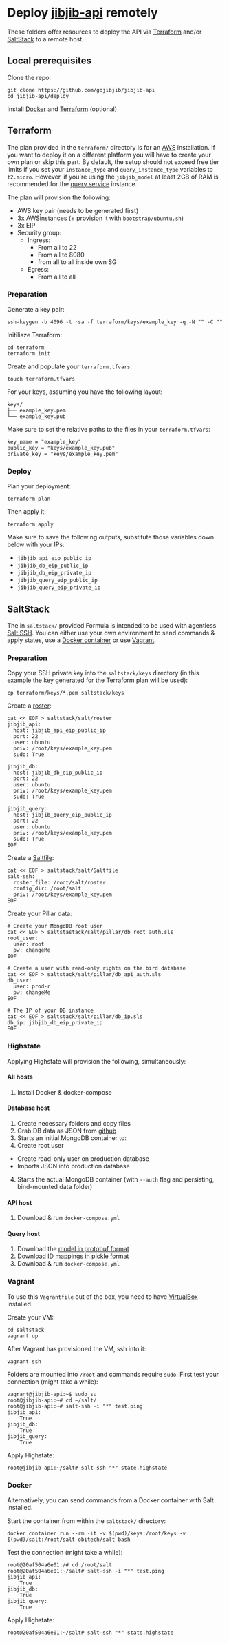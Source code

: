 # Deploy [jibjib-api](https://github.com/gojibjib/jibjib-api) remotely

These folders offer resources to deploy the API via [Terraform](https://www.terraform.io/) and/or [SaltStack](https://saltstack.com/) to a remote host.

## Local prerequisites
Clone the repo:

```
git clone https://github.com/gojibjib/jibjib-api
cd jibjib-api/deploy
```

Install [Docker](https://docs.docker.com/install/#server) and [Terraform](https://www.terraform.io/intro/getting-started/install.html) (optional)

## Terraform
The plan provided in the `terraform/` directory is for an [AWS](https://aws.amazon.com/free/) installation. If you want to deploy it on a different platform you will have to create your own plan or skip this part. By default, the setup should not exceed free tier limits if you set your `instance_type` and `query_instance_type` variables to `t2.micro`. However, if you're using the `jibjib_model` at least 2GB of RAM is recommended for the [query service](https://github.com/gojibjib/jibjib-query) instance. 

The plan will provision the following:

- AWS key pair (needs to be generated first)
- 3x AWSinstances (+ provision it with `bootstrap/ubuntu.sh`)
- 3x EIP
- Security group:
	- Ingress:
		- From all to 22
		- From all to 8080
      - from all to all inside own SG
	- Egress:
		- From all to all

### Preparation

Generate a key pair:

```
ssh-keygen -b 4096 -t rsa -f terraform/keys/example_key -q -N "" -C ""
```

Initiliaze Terraform:

```
cd terraform
terraform init
```

Create and populate your `terraform.tfvars`:

```
touch terraform.tfvars
```

For your keys, assuming you have the following layout:

```
keys/
├── example_key.pem
└── example_key.pub
```

Make sure to set the relative paths to the files in your `terraform.tfvars`:

```
key_name = "example_key"
public_key = "keys/example_key.pub"
private_key = "keys/example_key.pem"
```

### Deploy

Plan your deployment:

```
terraform plan
```

Then apply it:

```
terraform apply
```

Make sure to save the following outputs, substitute those variables down below with your IPs:

- `jibjib_api_eip_public_ip`
- `jibjib_db_eip_public_ip`
- `jibjib_db_eip_private_ip`
- `jibjib_query_eip_public_ip`
- `jibjib_query_eip_private_ip`


## SaltStack

The in `saltstack/` provided Formula is intended to be used with agentless [Salt SSH](https://docs.saltstack.com/en/latest/topics/ssh/). You can either use your own environment to send commands & apply states, use a [Docker container](https://github.com/obitech/docker-salt) or use [Vagrant](https://www.vagrantup.com/).

### Preparation

Copy your SSH private key into the `saltstack/keys` directory (in this example the key generated for the Terraform plan will be used):

```
cp terraform/keys/*.pem saltstack/keys
```

Create a [roster](https://docs.saltstack.com/en/latest/topics/ssh/roster.html):

```
cat << EOF > saltstack/salt/roster
jibjib_api:
  host: jibjib_api_eip_public_ip
  port: 22
  user: ubuntu
  priv: /root/keys/example_key.pem
  sudo: True

jibjib_db:
  host: jibjib_db_eip_public_ip
  port: 22
  user: ubuntu
  priv: /root/keys/example_key.pem
  sudo: True

jibjib_query:
  host: jibjib_query_eip_public_ip
  port: 22
  user: ubuntu
  priv: /root/keys/example_key.pem
  sudo: True
EOF
```

Create a [Saltfile](https://docs.saltstack.com/en/latest/topics/ssh/index.html#define-cli-options-with-saltfile):

```
cat << EOF > saltstack/salt/Saltfile
salt-ssh:
  roster_file: /root/salt/roster
  config_dir: /root/salt
  priv: /root/keys/example_key.pem
EOF
```

Create your Pillar data:

```
# Create your MongoDB root user
cat << EOF > saltstastack/salt/pillar/db_root_auth.sls
root_user:
  user: root
  pw: changeMe
EOF
```

```
# Create a user with read-only rights on the bird database
cat << EOF > saltstack/salt/pillar/db_api_auth.sls
db_user:
  user: prod-r
  pw: changeMe
EOF
```

```
# The IP of your DB instance
cat << EOF > saltstack/salt/pillar/db_ip.sls
db_ip: jibjib_db_eip_private_ip
EOF
```

### Highstate
Applying Highstate will provision the following, simultaneously:
#### All hosts

1. Install Docker & docker-compose

#### Database host

1. Create necessary folders and copy files
2. Grab DB data as JSON from [github](https://github.com/gojibjib/voice-grabber/tree/master/meta)
3. Starts an initial MongoDB container to:
  1. Create root user
  - Create read-only user on production database
  - Imports JSON into production database
4. Starts the actual MongoDB container (with `--auth` flag and persisting, bind-mounted data folder)

#### API host

1. Download & run `docker-compose.yml`

#### Query host

1. Download the [model in protobuf format](https://s3-eu-west-1.amazonaws.com/jibjib/model/jibjib_model_serving.tgz)
2. Download [ID mappings in pickle format](https://s3-eu-west-1.amazonaws.com/jibjib/pickle/mapping_pickles.tgz)
3. Download & run `docker-compose.yml`

### Vagrant
To use this `Vagrantfile` out of the box, you need to have [VirtualBox](https://www.virtualbox.org/wiki/Downloads) installed.

Create your VM:

```
cd saltstack
vagrant up
```

After Vagrant has provisioned the VM, ssh into it:

```
vagrant ssh
```

Folders are mounted into `/root` and commands require `sudo`. First test your connection (might take a while):

```
vagrant@jibjib-api:~$ sudo su
root@jibjib-api:~# cd ~/salt/
root@jibjib-api:~# salt-ssh -i "*" test.ping
jibjib_api:
    True
jibjib_db:
    True
jibjib_query:
    True
```

Apply Highstate:

```
root@jibjib-api:~/salt# salt-ssh "*" state.highstate
```

### Docker
Alternatively, you can send commands from a Docker container with Salt installed.

Start the container from within the `saltstack/` directory:

```
docker container run --rm -it -v $(pwd)/keys:/root/keys -v $(pwd)/salt:/root/salt obitech/salt bash
```

Test the connection (might take a while):

```
root@20af504a6e01:/# cd /root/salt
root@20af504a6e01:~/salt# salt-ssh -i "*" test.ping
jibjib_api:
    True
jibjib_db:
    True
jibjib_query:
    True
```

Apply Highstate:

```
root@20af504a6e01:~/salt# salt-ssh "*" state.highstate
```
